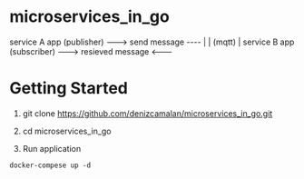 # microservices_in_go


service A app (publisher)  --->  send message      ----
                                                      | 
                                                      | (mqtt)
                                                      | 
service B app (subscriber) --->  resieved message  <---


# Getting Started

1. git clone https://github.com/denizcamalan/microservices_in_go.git

2. cd microservices_in_go

3. Run application
```
docker-compese up -d
```
